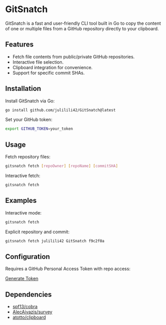 # GitSnatch

GitSnatch is a fast and user-friendly CLI tool built in Go to copy the content of one or multiple files from a GitHub repository directly to your clipboard.

## Features

- Fetch file contents from public/private GitHub repositories.
- Interactive file selection.
- Clipboard integration for convenience.
- Support for specific commit SHAs.

## Installation

Install GitSnatch via Go:

```bash
go install github.com/julilili42/GitSnatch@latest
```

Set your GitHub token:

```bash
export GITHUB_TOKEN=your_token
```

## Usage

Fetch repository files:

```bash
gitsnatch fetch [repoOwner] [repoName] [commitSHA]
```

Interactive fetch:

```bash
gitsnatch fetch
```

## Examples

Interactive mode:

```bash
gitsnatch fetch
```

Explicit repository and commit:

```bash
gitsnatch fetch julilili42 GitSnatch f9c2f0a
```

## Configuration

Requires a GitHub Personal Access Token with repo access:

[Generate Token](https://github.com/settings/tokens)

## Dependencies

- [spf13/cobra](https://github.com/spf13/cobra)
- [AlecAivazis/survey](https://github.com/AlecAivazis/survey)
- [atotto/clipboard](https://github.com/atotto/clipboard)
